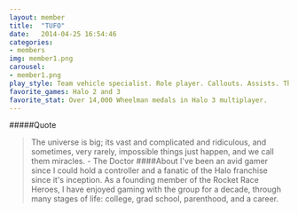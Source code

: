 ```yaml
---
layout: member
title:  "TUFO"
date:   2014-04-25 16:54:46
categories:
- members
img: member1.png
carousel:
- member1.png
play_style: Team vehicle specialist. Role player. Callouts. Assists. The greater good.
favorite_games: Halo 2 and 3
favorite_stat: Over 14,000 Wheelman medals in Halo 3 multiplayer.
---
```

#####Quote
> The universe is big; its vast and complicated and ridiculous, and sometimes, very rarely, impossible things just happen, and we call them miracles. - The Doctor
####About
I've been an avid gamer since I could hold a controller and a fanatic of the Halo franchise since it's inception. As a founding member of the Rocket Race Heroes, I have enjoyed gaming with the group for a decade, through many stages of life: college, grad school, parenthood, and a career.